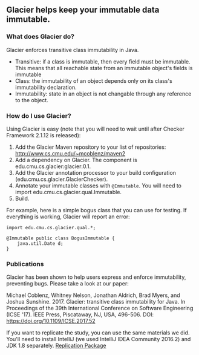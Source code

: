 ## Glacier helps keep your immutable data immutable.

### What does Glacier do? ###
Glacier enforces transitive class immutability in Java.
* Transitive: if a class is immutable, then every field must be immutable. This means that all reachable state from an immutable object's fields is immutable
* Class: the immutability of an object depends only on its class's immutability declaration.
* Immutability: state in an object is not changable through any reference to the object.

### How do I use Glacier? ###
Using Glacier is easy (note that you will need to wait until after Checker Framework 2.1.12 is released):
1. Add the Glacier Maven repository to your list of repositories: http://www.cs.cmu.edu/~mcoblenz/maven2
2. Add a dependency on Glacier. The component is edu.cmu.cs.glacier:glacier:0.1.
3. Add the Glacier annotation processor to your build configuration (edu.cmu.cs.glacier.GlacierChecker).
4. Annotate your immutable classes with `@Immutable`. You will need to import edu.cmu.cs.glacier.qual.Immutable.
5. Build.

For example, here is a simple bogus class that you can use for testing. If everything is working, Glacier will report an error:
~~~~
import edu.cmu.cs.glacier.qual.*;

@Immutable public class BogusImmutable {
    java.util.Date d;
}
~~~~

### Publications
Glacier has been shown to help users express and enforce immutability, preventing bugs. Please take a look at our paper:

Michael Coblenz, Whitney Nelson, Jonathan Aldrich, Brad Myers, and Joshua Sunshine. 2017. Glacier: transitive class immutability for Java. In Proceedings of the 39th International Conference on Software Engineering (ICSE '17). IEEE Press, Piscataway, NJ, USA, 496-506. DOI: https://doi.org/10.1109/ICSE.2017.52

If you want to replicate the study, you can use the same materials we did. You'll need to install IntelliJ (we used IntelliJ IDEA Community 2016.2) and JDK 1.8 separately. [Replication Package](https://raw.githubusercontent.com/mcoblenz/Glacier/master/ReplicationPackage.zip)
